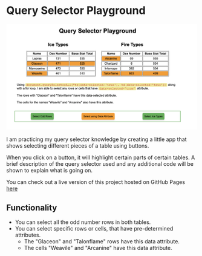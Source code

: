 # Query Selector Playground

![Screenshot of user highlighting all of the items with specific attribute.](screenshot.png)

I am practicing my query selector knowledge by creating a little app that shows selecting different pieces of a table using buttons.

When you click on a button, it will highlight certain parts of certain tables. A brief description of the query selector used and any additional code will be shown to explain what is going on.

You can check out a live version of this project hosted on GitHub Pages [here](https://rperry99.github.io/Query-selector-playground/)

## Functionality

- You can select all the odd number rows in both tables.
- You can select specific rows or cells, that have pre-determined attributes.
  - The "Glaceon" and "Talonflame" rows have this data attribute.
  - The cells "Weavile" and "Arcanine" have this data attribute.